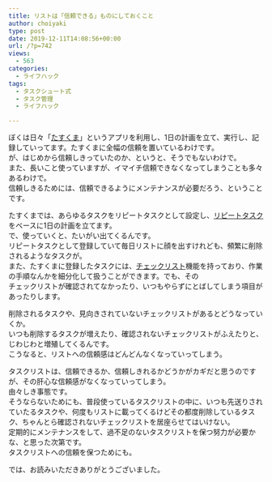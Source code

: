 ```yaml
---
title: リストは「信頼できる」ものにしておくこと
author: choiyaki
type: post
date: 2019-12-11T14:08:56+00:00
url: /?p=742
views:
  - 563
categories:
  - ライフハック
tags:
  - タスクシュート式
  - タスク管理
  - ライフハック

---
```

ぼくは日々「[たすくま][1]」というアプリを利用し、1日の計画を立て、実行し、記録していってます。たすくまに全幅の信頼を置いているわけです。  
が、はじめから信頼しきっていたのか、というと、そうでもないわけで。  
また、長いこと使っていますが、イマイチ信頼できなくなってしまうことも多々あるわけで。  
信頼しきるためには、信頼できるようにメンテナンスが必要だろう、ということです。

たすくまでは、あらゆるタスクをリピートタスクとして設定し、[リピートタスク][2]をベースに1日の計画を立てます。  
で、使っていくと、たいがい出てくるんです。  
リピートタスクとして登録していて毎日リストに顔を出すけれども、頻繁に削除されるようなタスクが。  
また、たすくまに登録したタスクには、[チェックリスト][3]機能を持っており、作業の手順なんかを細分化して扱うことができます。でも、その  
チェックリストが確認されてなかったり、いつもやらずにとばしてしまう項目があったりします。

削除されるタスクや、見向きされていないチェックリストがあるとどうなっていくか。  
いつも削除するタスクが増えたり、確認されないチェックリストがふえたりと、じわじわと増殖してくるんです。  
こうなると、リストへの信頼感はどんどんなくなっていってしまう。

タスクリストは、信頼できるか、信頼しきれるかどうかがカギだと思うのですが、その肝心な信頼感がなくなっていってしまう。  
由々しき事態です。  
そうならないためにも、普段使っているタスクリストの中に、いつも先送りされていたるタスクや、何度もリストに載ってくるけどその都度削除しているタスク、ちゃんとら確認されないチェックリストを居座らせてはいけない。  
定期的にメンテナンスをして、過不足のないタスクリストを保つ努力が必要かな、と思った次第です。  
タスクリストへの信頼を保つためにも。

では、お読みいただきありがとうございました。

<a href="https://apps.apple.com/jp/app/taskuma-taskchute-for-iphone/id896335635?uo=4&#038;at=7gIWFXQQ" target="itunes_store" style="display:inline-block;overflow:hidden;background:url(http://linkmaker.itunes.apple.com/htmlResources/assets//images/web/linkmaker/badge_appstore-sm.png) no-repeat;width:61px;height:15px;" rel="noopener noreferrer"></a>

 [1]: https://scrapbox.io/choiyaki-hondana/%E3%81%9F%E3%81%99%E3%81%8F%E3%81%BE
 [2]: https://scrapbox.io/choiyaki-hondana/%E3%83%AA%E3%83%94%E3%83%BC%E3%83%88%E3%82%BF%E3%82%B9%E3%82%AF
 [3]: https://scrapbox.io/choiyaki-hondana/%E3%83%81%E3%82%A7%E3%83%83%E3%82%AF%E3%83%AA%E3%82%B9%E3%83%88